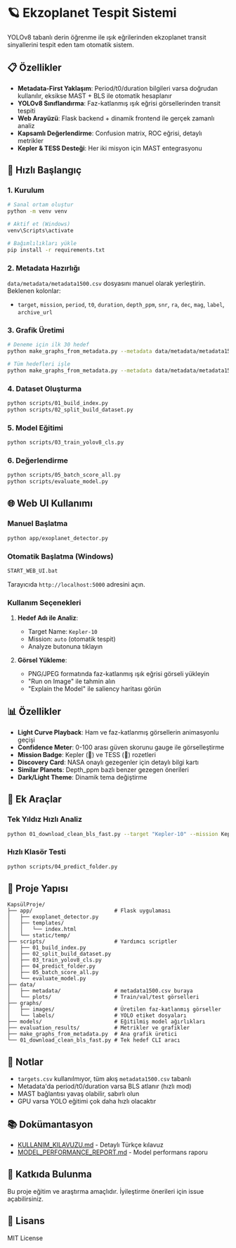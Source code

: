# 🪐 Ekzoplanet Tespit Sistemi

YOLOv8 tabanlı derin öğrenme ile ışık eğrilerinden ekzoplanet transit sinyallerini tespit eden tam otomatik sistem.

## 📋 Özellikler

- **Metadata-First Yaklaşım**: Period/t0/duration bilgileri varsa doğrudan kullanılır, eksikse MAST + BLS ile otomatik hesaplanır
- **YOLOv8 Sınıflandırma**: Faz-katlanmış ışık eğrisi görsellerinden transit tespiti
- **Web Arayüzü**: Flask backend + dinamik frontend ile gerçek zamanlı analiz
- **Kapsamlı Değerlendirme**: Confusion matrix, ROC eğrisi, detaylı metrikler
- **Kepler & TESS Desteği**: Her iki misyon için MAST entegrasyonu

## 🚀 Hızlı Başlangıç

### 1. Kurulum

```bash
# Sanal ortam oluştur
python -m venv venv

# Aktif et (Windows)
venv\Scripts\activate

# Bağımlılıkları yükle
pip install -r requirements.txt
```

### 2. Metadata Hazırlığı

`data/metadata/metadata1500.csv` dosyasını manuel olarak yerleştirin. Beklenen kolonlar:
- `target`, `mission`, `period`, `t0`, `duration`, `depth_ppm`, `snr`, `ra`, `dec`, `mag`, `label`, `archive_url`

### 3. Grafik Üretimi

```bash
# Deneme için ilk 30 hedef
python make_graphs_from_metadata.py --metadata data/metadata/metadata1500.csv --limit 30

# Tüm hedefleri işle
python make_graphs_from_metadata.py --metadata data/metadata/metadata1500.csv
```

### 4. Dataset Oluşturma

```bash
python scripts/01_build_index.py
python scripts/02_split_build_dataset.py
```

### 5. Model Eğitimi

```bash
python scripts/03_train_yolov8_cls.py
```

### 6. Değerlendirme

```bash
python scripts/05_batch_score_all.py
python scripts/evaluate_model.py
```

## 🌐 Web UI Kullanımı

### Manuel Başlatma

```bash
python app/exoplanet_detector.py
```

### Otomatik Başlatma (Windows)

```bash
START_WEB_UI.bat
```

Tarayıcıda `http://localhost:5000` adresini açın.

### Kullanım Seçenekleri

1. **Hedef Adı ile Analiz**: 
   - Target Name: `Kepler-10`
   - Mission: `auto` (otomatik tespit)
   - Analyze butonuna tıklayın

2. **Görsel Yükleme**:
   - PNG/JPEG formatında faz-katlanmış ışık eğrisi görseli yükleyin
   - "Run on Image" ile tahmin alın
   - "Explain the Model" ile saliency haritası görün

## 📊 Özellikler

- **Light Curve Playback**: Ham ve faz-katlanmış görsellerin animasyonlu geçişi
- **Confidence Meter**: 0-100 arası güven skorunu gauge ile görselleştirme
- **Mission Badge**: Kepler (🔵) ve TESS (🔴) rozetleri
- **Discovery Card**: NASA onaylı gezegenler için detaylı bilgi kartı
- **Similar Planets**: Depth_ppm bazlı benzer gezegen önerileri
- **Dark/Light Theme**: Dinamik tema değiştirme

## 🔧 Ek Araçlar

### Tek Yıldız Hızlı Analiz

```bash
python 01_download_clean_bls_fast.py --target "Kepler-10" --mission Kepler
```

### Hızlı Klasör Testi

```bash
python scripts/04_predict_folder.py
```

## 📁 Proje Yapısı

```
KapsülProje/
├── app/                          # Flask uygulaması
│   ├── exoplanet_detector.py
│   ├── templates/
│   │   └── index.html
│   └── static/temp/
├── scripts/                      # Yardımcı scriptler
│   ├── 01_build_index.py
│   ├── 02_split_build_dataset.py
│   ├── 03_train_yolov8_cls.py
│   ├── 04_predict_folder.py
│   ├── 05_batch_score_all.py
│   └── evaluate_model.py
├── data/
│   ├── metadata/                 # metadata1500.csv buraya
│   └── plots/                    # Train/val/test görselleri
├── graphs/
│   ├── images/                   # Üretilen faz-katlanmış görseller
│   └── labels/                   # YOLO etiket dosyaları
├── models/                       # Eğitilmiş model ağırlıkları
├── evaluation_results/           # Metrikler ve grafikler
├── make_graphs_from_metadata.py  # Ana grafik üretici
└── 01_download_clean_bls_fast.py # Tek hedef CLI aracı
```

## 📝 Notlar

- `targets.csv` kullanılmıyor, tüm akış `metadata1500.csv` tabanlı
- Metadata'da period/t0/duration varsa BLS atlanır (hızlı mod)
- MAST bağlantısı yavaş olabilir, sabırlı olun
- GPU varsa YOLO eğitimi çok daha hızlı olacaktır

## 📚 Dokümantasyon

- [KULLANIM_KILAVUZU.md](KULLANIM_KILAVUZU.md) - Detaylı Türkçe kılavuz
- [MODEL_PERFORMANCE_REPORT.md](MODEL_PERFORMANCE_REPORT.md) - Model performans raporu

## 🤝 Katkıda Bulunma

Bu proje eğitim ve araştırma amaçlıdır. İyileştirme önerileri için issue açabilirsiniz.

## 📄 Lisans

MIT License

